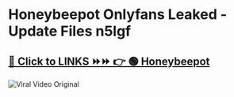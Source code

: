 
 # Honeybeepot Onlyfans Leaked - Update Files n5lgf

## <h2><a href="https://clipsfans.com/Honeybeepot&ref=git">🔗 Click to LINKS ⏩⏩ 👉 🟢 Honeybeepot </a></h2>

<a href="https://clipsfans.com/Honeybeepot&ref=git" rel="nofollow" data-target="animated-image.originalLink"><img src="https://i.ibb.co.com/xMMVF88/686577567.gif" alt="Viral Video Original" style="max-width: 100%; display: inline-block;" data-target="animated-image.originalImage"></a>

